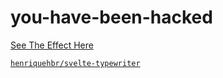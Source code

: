 # you-have-been-hacked

[See The Effect Here](https://berkinakkaya.github.io/you-have-been-hacked/)

[`henriquehbr/svelte-typewriter`](https://github.com/henriquehbr/svelte-typewriter)
